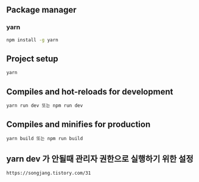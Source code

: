 ## Package manager

### yarn

```sh
npm install -g yarn
```

## Project setup

```sh
yarn
```

## Compiles and hot-reloads for development

```sh
yarn run dev 또는 npm run dev
```

## Compiles and minifies for production

```sh
yarn build 또는 npm run build
```

## yarn dev 가 안될때 관리자 권한으로 실행하기 위한 설정
```sh 
https://songjang.tistory.com/31
```
